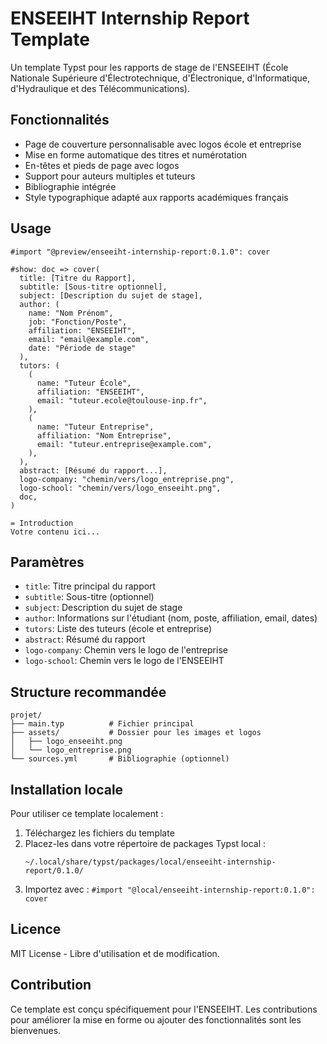 # ENSEEIHT Internship Report Template

Un template Typst pour les rapports de stage de l'ENSEEIHT (École Nationale Supérieure d'Électrotechnique, d'Électronique, d'Informatique, d'Hydraulique et des Télécommunications).

## Fonctionnalités

- Page de couverture personnalisable avec logos école et entreprise
- Mise en forme automatique des titres et numérotation
- En-têtes et pieds de page avec logos
- Support pour auteurs multiples et tuteurs
- Bibliographie intégrée
- Style typographique adapté aux rapports académiques français

## Usage

```typst
#import "@preview/enseeiht-internship-report:0.1.0": cover

#show: doc => cover(
  title: [Titre du Rapport],
  subtitle: [Sous-titre optionnel],
  subject: [Description du sujet de stage],
  author: (
    name: "Nom Prénom",
    job: "Fonction/Poste",
    affiliation: "ENSEEIHT",
    email: "email@example.com",
    date: "Période de stage"
  ),
  tutors: (
    (
      name: "Tuteur École",
      affiliation: "ENSEEIHT",
      email: "tuteur.ecole@toulouse-inp.fr",
    ),
    (
      name: "Tuteur Entreprise", 
      affiliation: "Nom Entreprise",
      email: "tuteur.entreprise@example.com",
    ),
  ),
  abstract: [Résumé du rapport...],
  logo-company: "chemin/vers/logo_entreprise.png",
  logo-school: "chemin/vers/logo_enseeiht.png",
  doc,
)

= Introduction
Votre contenu ici...
```

## Paramètres

- `title`: Titre principal du rapport
- `subtitle`: Sous-titre (optionnel)
- `subject`: Description du sujet de stage
- `author`: Informations sur l'étudiant (nom, poste, affiliation, email, dates)
- `tutors`: Liste des tuteurs (école et entreprise)
- `abstract`: Résumé du rapport
- `logo-company`: Chemin vers le logo de l'entreprise
- `logo-school`: Chemin vers le logo de l'ENSEEIHT

## Structure recommandée

```
projet/
├── main.typ          # Fichier principal
├── assets/           # Dossier pour les images et logos
│   ├── logo_enseeiht.png
│   └── logo_entreprise.png
└── sources.yml       # Bibliographie (optionnel)
```

## Installation locale

Pour utiliser ce template localement :

1. Téléchargez les fichiers du template
2. Placez-les dans votre répertoire de packages Typst local :
   ```
   ~/.local/share/typst/packages/local/enseeiht-internship-report/0.1.0/
   ```
3. Importez avec : `#import "@local/enseeiht-internship-report:0.1.0": cover`

## Licence

MIT License - Libre d'utilisation et de modification.

## Contribution

Ce template est conçu spécifiquement pour l'ENSEEIHT. Les contributions pour améliorer la mise en forme ou ajouter des fonctionnalités sont les bienvenues.